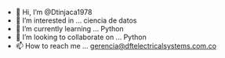 - 👋 Hi, I’m @Dtinjaca1978
- 👀 I’m interested in ... ciencia de datos 
- 🌱 I’m currently learning ... Python 
- 💞️ I’m looking to collaborate on ... Python 
- 📫 How to reach me ... gerencia@dftelectricalsystems.com.co

<!---
Dtinjaca1978/Dtinjaca1978 is a ✨ special ✨ repository because its `README.md` (this file) appears on your GitHub profile.
You can click the Preview link to take a look at your changes.
--->
